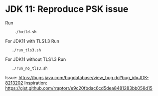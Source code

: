 # JDK 11: Reproduce PSK issue

Run
```
	./build.sh
```

For JDK11 with TLS1.3 Run
```
   ./run_tls3.sh
```

For JDK11 without TLS1.3 Run
```
   ./run_no_tls3.sh
```


Issue: https://bugs.java.com/bugdatabase/view_bug.do?bug_id=JDK-8213202
Inspiration: https://gist.github.com/rraptorr/e9c20fbdac6cd5dea8481283bb058d15